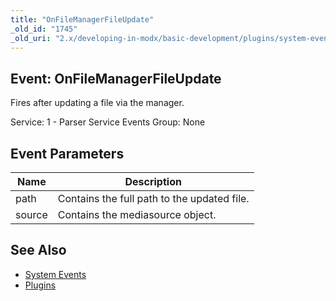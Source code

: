 ```yaml
---
title: "OnFileManagerFileUpdate"
_old_id: "1745"
_old_uri: "2.x/developing-in-modx/basic-development/plugins/system-events/onfilemanagerfileupdate"
---
```


## Event: OnFileManagerFileUpdate

Fires after updating a file via the manager.

Service: 1 - Parser Service Events 
Group: None

## Event Parameters

| Name | Description |
|------|-------------|
| path | Contains the full path to the updated file. |
| source | Contains the mediasource object. |

## See Also

- [System Events](developing-in-modx/basic-development/plugins/system-events)
- [Plugins](developing-in-modx/basic-development/plugins)